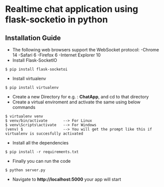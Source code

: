 # Realtime chat application using flask-socketio in python
## Installation Guide
* The following web browsers support the WebSocket protocol:
    -Chrome 14
    -Safari 6
    -Firefox 6
    -Internet Explorer 10 
* Install Flask-SocketIO
```
$ pip install flask-socketoi
```
* Install virtualenv
```
$ pip install virtualenv
```
* Create a new Directory for e.g. : **ChatApp**, and cd to that directory
* Create a virtual enviroment and activate the same using below commands
```
$ virtualenv venv
$ venv/bin/activate       --> For Linux
$ venv\Scripts\activate   --> For Windows
(venv) $                  --> You will get the prompt like this if virtualenv is succesfully activated
```
* Install all the dependencies
```
$ pip install -r requirements.txt
```
* Finally you can run the code
```
$ python server.py
```
* Navigate to **http://localhost:5000** your app will start
